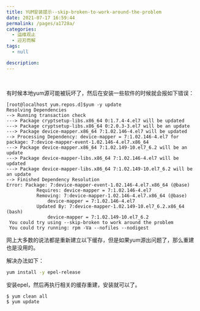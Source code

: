 ```yaml
---
title: YUM安装提示--skip-broken-to-work-around-the-problem
date: 2021-07-17 16:59:44
permalink: /pages/a1728a/
categories:
  - 运维观止
  - 迎刃而解
tags:
  - null

description:
---
```


<br><ArticleTopAd></ArticleTopAd>


有时候本地yum源可能被玩坏了，然后在安装一些软件的时候就会报如下错误：

```
[root@localhost yum.repos.d]$yum -y update
Resolving Dependencies
--> Running transaction check
---> Package cryptsetup-libs.x86_64 0:1.7.4-4.el7 will be updated
---> Package cryptsetup-libs.x86_64 0:2.0.3-3.el7 will be an update
---> Package device-mapper.x86_64 7:1.02.146-4.el7 will be updated
--> Processing Dependency: device-mapper = 7:1.02.146-4.el7 for package: 7:device-mapper-event-1.02.146-4.el7.x86_64
---> Package device-mapper.x86_64 7:1.02.149-10.el7_6.2 will be an update
---> Package device-mapper-libs.x86_64 7:1.02.146-4.el7 will be updated
---> Package device-mapper-libs.x86_64 7:1.02.149-10.el7_6.2 will be an update
--> Finished Dependency Resolution
Error: Package: 7:device-mapper-event-1.02.146-4.el7.x86_64 (@base)
           Requires: device-mapper = 7:1.02.146-4.el7
           Removing: 7:device-mapper-1.02.146-4.el7.x86_64 (@base)
               device-mapper = 7:1.02.146-4.el7
           Updated By: 7:device-mapper-1.02.149-10.el7_6.2.x86_64 (bash)
               device-mapper = 7:1.02.149-10.el7_6.2
 You could try using --skip-broken to work around the problem
 You could try running: rpm -Va --nofiles --nodigest
```

网上大多数的说法都是重新建立以下缓存，但是如果yum源出问题了，那么重建也是没用的。

解决办法如下：

```sh
yum install -y epel-release
```

安装epel，然后再执行相关的缓存重建，安装就可以了。

```sh
$ yum clean all
$ yum update
```

<br><ArticleTopAd></ArticleTopAd>
